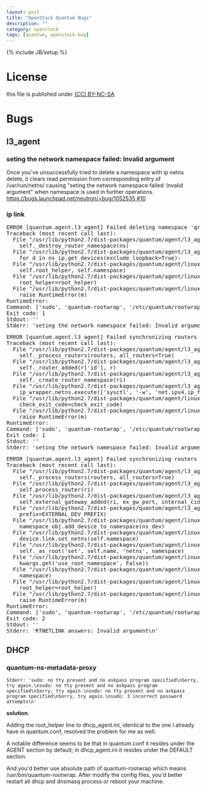 ```yaml
---
layout: post
title: "OpenStack Quantum Bugs"
description: ""
category: openstack
tags: [quantum, openstack-bug]
---
```

{% include JB/setup %}
# License
this file is published under [(CC) BY-NC-SA](http://creativecommons.org/licenses/by-nc-sa/3.0/)

# Bugs
## l3_agent
### seting the network namespace failed: Invalid argument
Once you've unsuccessfully tried to delete a namespace with ip netns delete,
it clears read permission from corresponding entry of /var/run/netns/ causing "seting the network namespace failed: Invalid argument" when namespace is used in further operations. [https://bugs.launchpad.net/neutron/+bug/1052535 #10](https://bugs.launchpad.net/neutron/+bug/1052535)

### ip link
<pre>ERROR [quantum.agent.l3_agent] Failed deleting namespace 'qrouter-ca26e546-384e-48fb-a55f-a632e632c855'
Traceback (most recent call last):
  File "/usr/lib/python2.7/dist-packages/quantum/agent/l3_agent.py", line 187, in _destroy_router_namespaces
    self._destroy_router_namespace(ns)
  File "/usr/lib/python2.7/dist-packages/quantum/agent/l3_agent.py", line 193, in _destroy_router_namespace
    for d in ns_ip.get_devices(exclude_loopback=True):
  File "/usr/lib/python2.7/dist-packages/quantum/agent/linux/ip_lib.py", line 73, in get_devices
    self.root_helper, self.namespace)
  File "/usr/lib/python2.7/dist-packages/quantum/agent/linux/ip_lib.py", line 58, in _execute
    root_helper=root_helper)
  File "/usr/lib/python2.7/dist-packages/quantum/agent/linux/utils.py", line 61, in execute
    raise RuntimeError(m)
RuntimeError:
Command: ['sudo', 'quantum-rootwrap', '/etc/quantum/rootwrap.conf', 'ip', 'netns', 'exec', 'qrouter-ca26e546-384e-48fb-a55f-a632e632c855', 'ip', '-o', 'link', 'list']
Exit code: 1
Stdout: ''
Stderr: 'seting the network namespace failed: Invalid argument\n'</pre>

<pre>ERROR [quantum.agent.l3_agent] Failed synchronizing routers
Traceback (most recent call last):
  File "/usr/lib/python2.7/dist-packages/quantum/agent/l3_agent.py", line 673, in _sync_routers_task
    self._process_routers(routers, all_routers=True)
  File "/usr/lib/python2.7/dist-packages/quantum/agent/l3_agent.py", line 653, in _process_routers
    self._router_added(r['id'], r)
  File "/usr/lib/python2.7/dist-packages/quantum/agent/l3_agent.py", line 230, in _router_added
    self._create_router_namespace(ri)
  File "/usr/lib/python2.7/dist-packages/quantum/agent/l3_agent.py", line 208, in _create_router_namespace
    ip_wrapper.netns.execute(['sysctl', '-w', 'net.ipv4.ip_forward=1'])
  File "/usr/lib/python2.7/dist-packages/quantum/agent/linux/ip_lib.py", line 414, in execute
    check_exit_code=check_exit_code)
  File "/usr/lib/python2.7/dist-packages/quantum/agent/linux/utils.py", line 61, in execute
    raise RuntimeError(m)
RuntimeError:
Command: ['sudo', 'quantum-rootwrap', '/etc/quantum/rootwrap.conf', 'ip', 'netns', 'exec', 'qrouter-ca26e546-384e-48fb-a55f-a632e632c855', 'sysctl', '-w', 'net.ipv4.ip_forward=1']
Exit code: 1
Stdout: ''
Stderr: 'seting the network namespace failed: Invalid argument\n'</pre>

<pre>ERROR [quantum.agent.l3_agent] Failed synchronizing routers
Traceback (most recent call last):
  File "/usr/lib/python2.7/dist-packages/quantum/agent/l3_agent.py", line 672, in _sync_routers_task
    self._process_routers(routers, all_routers=True)
  File "/usr/lib/python2.7/dist-packages/quantum/agent/l3_agent.py", line 655, in _process_routers
    self.process_router(ri)
  File "/usr/lib/python2.7/dist-packages/quantum/agent/l3_agent.py", line 323, in process_router
    self.external_gateway_added(ri, ex_gw_port, internal_cidrs)
  File "/usr/lib/python2.7/dist-packages/quantum/agent/l3_agent.py", line 414, in external_gateway_added
    prefix=EXTERNAL_DEV_PREFIX)
  File "/usr/lib/python2.7/dist-packages/quantum/agent/linux/interface.py", line 191, in plug
    namespace_obj.add_device_to_namespace(ns_dev)
  File "/usr/lib/python2.7/dist-packages/quantum/agent/linux/ip_lib.py", line 129, in add_device_to_namespace
    device.link.set_netns(self.namespace)
  File "/usr/lib/python2.7/dist-packages/quantum/agent/linux/ip_lib.py", line 192, in set_netns
    self._as_root('set', self.name, 'netns', namespace)
  File "/usr/lib/python2.7/dist-packages/quantum/agent/linux/ip_lib.py", line 167, in _as_root
    kwargs.get('use_root_namespace', False))
  File "/usr/lib/python2.7/dist-packages/quantum/agent/linux/ip_lib.py", line 47, in _as_root
    namespace)
  File "/usr/lib/python2.7/dist-packages/quantum/agent/linux/ip_lib.py", line 58, in _execute
    root_helper=root_helper)
  File "/usr/lib/python2.7/dist-packages/quantum/agent/linux/utils.py", line 61, in execute
    raise RuntimeError(m)
RuntimeError:
Command: ['sudo', 'quantum-rootwrap', '/etc/quantum/rootwrap.conf', 'ip', 'link', 'set', 'qg-52405136-74', 'netns', 'qrouter-c5b2ccd9-94b7-4191-8c22-3df32dc26192']
Exit code: 2
Stdout: ''
Stderr: 'RTNETLINK answers: Invalid argument\n'</pre>

## DHCP
### quantum-ns-metadata-proxy

    Stderr: 'sudo: no tty present and no askpass program specified\nSorry, try again.\nsudo: no tty present and no askpass program specified\nSorry, try again.\nsudo: no tty present and no askpass program specified\nSorry, try again.\nsudo: 3 incorrect password attempts\n'

**solution**:

Adding the root_helper line to dhcp_agent.ini, identical to the one I
already have in quantum.conf, resolved the problem for me as well.

A notable difference seems to be that in quantum.conf it resides under
the AGENT section by default; in dhcp_agent.ini it resides under the
DEFAULT section.

And you'd better use absolute path of quantum-rootwrap which means /usr/bin/quantum-rootwrap. After modify the config files, you'd better restart all dhcp and dnsmasq process or reboot your machine.

